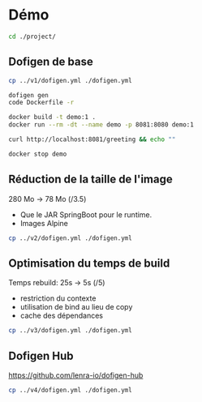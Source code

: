 # Démo

```bash
cd ./project/
```






## Dofigen de base

```bash
cp ../v1/dofigen.yml ./dofigen.yml
```

```bash
dofigen gen
code Dockerfile -r
```

```bash
docker build -t demo:1 .
docker run --rm -dt --name demo -p 8081:8080 demo:1
```

```bash
curl http://localhost:8081/greeting && echo ""
```

```bash
docker stop demo
```





## Réduction de la taille de l'image

280 Mo -> 78 Mo (/3.5)

- Que le JAR SpringBoot pour le runtime.
- Images Alpine

```bash
cp ../v2/dofigen.yml ./dofigen.yml
```




## Optimisation du temps de build

Temps rebuild: 25s -> 5s (/5)

- restriction du contexte
- utilisation de bind au lieu de copy
- cache des dépendances

```bash
cp ../v3/dofigen.yml ./dofigen.yml
```




## Dofigen Hub

https://github.com/lenra-io/dofigen-hub

```bash
cp ../v4/dofigen.yml ./dofigen.yml
```